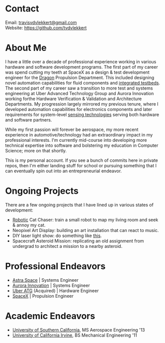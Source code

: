 # Contact
Email: travisvdvlekkert@gmail.com \
Website: https://github.com/tvdvlekkert

# About Me
I have a little over a decade of professional experience working in various hardware and software development programs. The first part of my career was spend cutting my teeth at SpaceX as a design & test development engineer for the [Dragon](https://www.spacex.com/vehicles/dragon/) Propulsion Department. This included designing novel automation capabilities for fluid components and [integrated testbeds](https://youtu.be/0zOzk0keqU8). The second part of my career saw a transition to more test and systems engineering at Uber Advanced Technology Group and Aurora Innovation working forthe Hardware Verification & Validation and Architecture Departments. My progression largely mirrored my previous tenure, where I developed automation capabilities for electronics components and later requirements for system-level [sensing technologies](https://aurora.tech/blog/meet-fusion-the-aurora-drivers-next-generation) serving both hardware and software partners.

While my first passion will forever be aerospace, my more recent experience in automotive/technology had an extraordinary impact in my professional interests. I'm currently mid-course into developing more technical expertise into software and bolstering my education in Computer Science; more on that shortly.

This is my personal account. If you see a bunch of commits here in private repos, then I'm either landing stuff for school or pursuing something that I can eventually spin out into an entrepreneurial endeavor. 

# Ongoing Projects
There are a few ongoing projects that I have lined up in various states of development:
- [Robotic](https://www.electromaker.io/shop/product/sparkfun-jetbot-ai-kit-v21-powered-by-jetson-nano) Cat Chaser: train a small robot to map my living room and seek & annoy my cat.
- Neopixel Art Display: building an art installation that can react to music.
- DIY laser light show: do something like [this](https://i.ytimg.com/vi/VL1-lNUQA_I/maxresdefault.jpg).
- Spacecraft Asteroid Mission: replicating an old assignment from undergrad to architect a mission to a nearby asteroid.

# Professional Endeavors
- [Astra Space](https://astra.com/) | Systems Engineer
- [Aurora Innovation](https://aurora.tech/) | Systems Engineer
- [Uber ATG](https://www.uber.com/) (Acquired) | Hardware Engineer
- [SpaceX](https://www.spacex.com/) | Propulsion Engineer

# Academic Endeavors
- [University of Southern California](https://ame.usc.edu/), MS Aerospace Engineering '13
- [University of California Irvine](https://engineering.uci.edu/dept/mae), BS Mechanical Engineering '11
